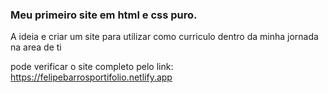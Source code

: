 ### Meu primeiro site em html e css puro.

A ideia e criar um site para utilizar como curriculo dentro da minha jornada na area de ti


pode verificar o site completo pelo link: https://felipebarrosportifolio.netlify.app
